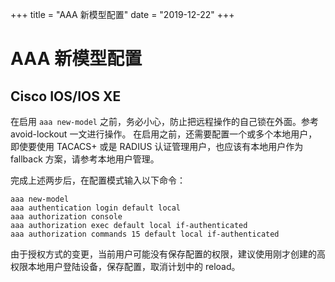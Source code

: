 +++
title = "AAA 新模型配置"
date = "2019-12-22"
+++

# AAA 新模型配置

## Cisco IOS/IOS XE

在启用 `aaa new-model` 之前，务必小心，防止把远程操作的自己锁在外面。参考 avoid-lockout 一文进行操作。
在启用之前，还需要配置一个或多个本地用户，即使要使用 TACACS+ 或是 RADIUS 认证管理用户，也应该有本地用户作为 fallback 方案，请参考本地用户管理。

完成上述两步后，在配置模式输入以下命令：

```
aaa new-model
aaa authentication login default local
aaa authorization console
aaa authorization exec default local if-authenticated
aaa authorization commands 15 default local if-authenticated
```

由于授权方式的变更，当前用户可能没有保存配置的权限，建议使用刚才创建的高权限本地用户登陆设备，保存配置，取消计划中的 reload。
